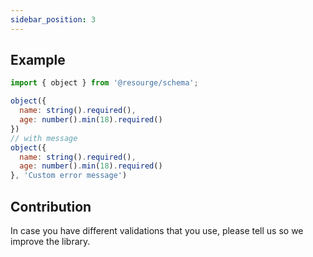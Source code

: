 ```yaml
---
sidebar_position: 3
---
```


## Example

```javascript
import { object } from '@resourge/schema';

object({
  name: string().required(),
  age: number().min(18).required()
})
// with message
object({
  name: string().required(),
  age: number().min(18).required()
}, 'Custom error message')
```

## Contribution

In case you have different validations that you use, please tell us so we improve the library.
